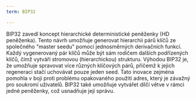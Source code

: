 ```yaml
---
term: BIP32

---
```

BIP32 zavedl koncept hierarchické deterministické peněženky (HD peněženka). Tento návrh umožňuje generovat hierarchii párů klíčů ze společného "master seedu" pomocí jednosměrných derivačních funkcí. Každý vygenerovaný pár klíčů může být sám rodičem dalších podřízených klíčů, čímž vytváří stromovou (hierarchickou) strukturu. Výhodou BIP32 je, že umožňuje spravovat více různých klíčových párů, přičemž k jejich regeneraci stačí uchovávat pouze jeden seed. Tato inovace zejména pomohla v boji proti problému opakovaného použití adres, který je závažný pro soukromí uživatelů. BIP32 také umožňuje vytvářet dílčí větve v rámci jedné peněženky, což usnadňuje její správu.